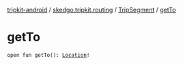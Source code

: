 [tripkit-android](../../index.md) / [skedgo.tripkit.routing](../index.md) / [TripSegment](index.md) / [getTo](./get-to.md)

# getTo

`open fun getTo(): `[`Location`](../../com.skedgo.android.common.model/-location/index.md)`!`